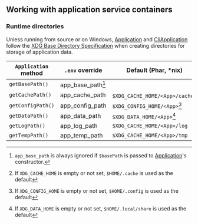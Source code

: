 ## Working with application service containers

### Runtime directories

Unless running from source or on Windows, [Application][Application] and
[CliApplication][CliApplication] follow the [XDG Base Directory
Specification][xdg-base-spec] when creating directories for storage of
application data.

| `Application` method | `.env` override   | Default (Phar, \*nix)             | Default (Phar, Windows)      | Default (running from source) |
| -------------------- | ----------------- | --------------------------------- | ---------------------------- | ----------------------------- |
| `getBasePath()`      | app_base_path[^1] |                                   |                              |                               |
| `getCachePath()`     | app_cache_path    | `$XDG_CACHE_HOME/<App>/cache`[^2] | `%LOCALAPPDATA%/<App>/cache` | `<BasePath>/var/cache`        |
| `getConfigPath()`    | app_config_path   | `$XDG_CONFIG_HOME/<App>`[^3]      | `%APPDATA%/<App>/config`     | `<BasePath>/var/lib/config`   |
| `getDataPath()`      | app_data_path     | `$XDG_DATA_HOME/<App>`[^4]        | `%APPDATA%/<App>/data`       | `<BasePath>/var/lib/data`     |
| `getLogPath()`       | app_log_path      | `$XDG_CACHE_HOME/<App>/log`       | `%LOCALAPPDATA%/<App>/log`   | `<BasePath>/var/log`          |
| `getTempPath()`      | app_temp_path     | `$XDG_CACHE_HOME/<App>/tmp`       | `%LOCALAPPDATA%/<App>/tmp`   | `<BasePath>/var/tmp`          |

[^1]:
    `app_base_path` is always ignored if `$basePath` is passed to
    [Application][Application]'s constructor.

[^2]:
    If `XDG_CACHE_HOME` is empty or not set, `$HOME/.cache` is used as the
    default

[^3]:
    If `XDG_CONFIG_HOME` is empty or not set, `$HOME/.config` is used as the
    default

[^4]:
    If `XDG_DATA_HOME` is empty or not set, `$HOME/.local/share` is used as the
    default

[Application]:
  https://salient-labs.github.io/toolkit/Salient.Container.Application.html
[CliApplication]:
  https://salient-labs.github.io/toolkit/Salient.Cli.CliApplication.html
[xdg-base-spec]:
  https://specifications.freedesktop.org/basedir-spec/basedir-spec-latest.html
